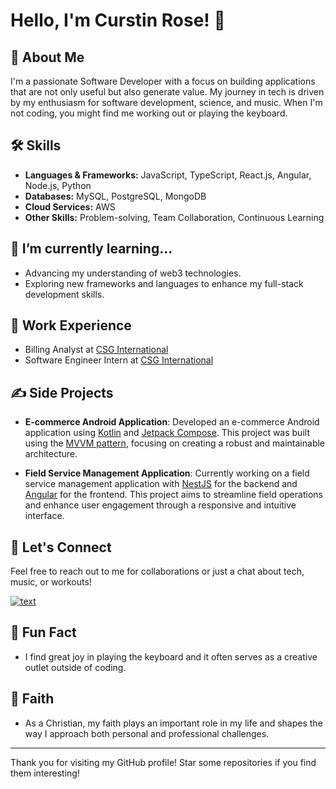 # Hello, I'm Curstin Rose! 👋

## 🚀 About Me
I'm a passionate Software Developer with a focus on building applications that are not only useful but also generate value. My journey in tech is driven by my enthusiasm for software development, science, and music. When I'm not coding, you might find me working out or playing the keyboard.

## 🛠 Skills
- **Languages & Frameworks:** JavaScript, TypeScript, React.js, Angular, Node.js, Python
- **Databases:** MySQL, PostgreSQL, MongoDB
- **Cloud Services:** AWS
- **Other Skills:** Problem-solving, Team Collaboration, Continuous Learning

## 🌱 I’m currently learning...
- Advancing my understanding of web3 technologies.
- Exploring new frameworks and languages to enhance my full-stack development skills.

## 💼 Work Experience
- Billing Analyst at [CSG International](https://www.csgi.com/)
- Software Engineer Intern at [CSG International](https://www.csgi.com/)

## ✍ Side Projects
- **E-commerce Android Application**: Developed an e-commerce Android application using [Kotlin](https://kotlinlang.org/) and [Jetpack Compose](https://developer.android.com/jetpack/compose). This project was built using the [MVVM pattern](https://en.wikipedia.org/wiki/Model%E2%80%93view%E2%80%93viewmodel), focusing on creating a robust and maintainable architecture.

- **Field Service Management Application**: Currently working on a field service management application with [NestJS](https://nestjs.com/) for the backend and [Angular](https://angular.dev/) for the frontend. This project aims to streamline field operations and enhance user engagement through a responsive and intuitive interface.

## 💬 Let's Connect
Feel free to reach out to me for collaborations or just a chat about tech, music, or workouts!

[![text](https://img.shields.io/badge/LinkedIn-0077B5?style=for-the-badge&logo=linkedin&logoColor=white)](https://www.linkedin.com/in/curstin-rose/)

## 🎵 Fun Fact
- I find great joy in playing the keyboard and it often serves as a creative outlet outside of coding.

## 🙏 Faith
- As a Christian, my faith plays an important role in my life and shapes the way I approach both personal and professional challenges.

---

Thank you for visiting my GitHub profile! Star some repositories if you find them interesting!
